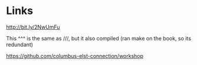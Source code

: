 Links
=====

http://bit.ly/2NwUmFu

This ^^^ is the same as \/\/\/, but it also compiled (ran make on the book, so its redundant)

https://github.com/columbus-elst-connection/workshop

